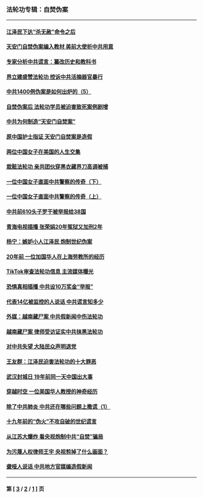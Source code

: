 ### 法轮功专辑：自焚伪案
---
#### [江泽民下达“杀无赦”命令之后](../../pages/nf5562/n13878084.md?09210430) 
#### [天安门自焚伪案编入教材 美前大使析中共用意](../../pages/nf5562/n13791932.md?09210430) 
#### [专家分析中共谎言：纂改历史和教科书](../../pages/nf5562/n13781542.md?09210430) 
#### [界立建盛赞法轮功 控诉中共活摘器官暴行](../../pages/nf5562/n13781971.md?09210430) 
#### [中共1400例伪案是如何出炉的（5）](../../pages/nf5562/n13226831.md?09210430) 
#### [自焚伪案后 法轮功学员被迫害致死案例剧增](../../pages/nf5562/n13190600.md?09210430) 
#### [中共为何制造“天安门自焚案”](../../pages/nf5562/n13183270.md?09210430) 
#### [原中国护士指证 天安门自焚案是造假](../../pages/nf5562/n13172289.md?09210430) 
#### [两位中国女子在美国的人生交集](../../pages/nf5562/n13156138.md?09210430) 
#### [栽赃法轮功 亲共团伙穿黑衣藏界刀高调被捕](../../pages/nf5562/n13073780.md?09210430) 
#### [一位中国女子直面中共警察的传奇（下）](../../pages/nf5562/n12989706.md?09210430) 
#### [一位中国女子直面中共警察的传奇（上）](../../pages/nf5562/n12985072.md?09210430) 
#### [中共前610头子罗干被举报给38国](../../pages/nf5562/n12975419.md?09210430) 
#### [青海电视插播 张荣娟20年冤狱又加刑2年](../../pages/nf5562/n12738166.md?09210430) 
#### [杨宁：嫉妒小人江泽民 炮制世纪伪案](../../pages/nf5562/n12724108.md?09210430) 
#### [20年前 一位加国华人在上海劳教所的经历](../../pages/nf5562/n12707932.md?09210430) 
#### [TikTok审查法轮功信息 主流媒体曝光](../../pages/nf5562/n12362336.md?09210430) 
#### [恐惧真相插播 中共设10万奖金“举报”](../../pages/nf5562/n12306396.md?09210430) 
#### [代表14亿被监控的人说话 中共谎言知多少](../../pages/nf5562/n12297484.md?09210430) 
#### [外媒：越南藏尸案 中共假新闻中伤法轮功](../../pages/nf5562/n12264411.md?09210430) 
#### [越南藏尸案 律师受访证实中共抹黑法轮功](../../pages/nf5562/n12261878.md?09210430) 
#### [对中共失望 大陆民众声明退党](../../pages/nf5562/n12187315.md?09210430) 
#### [王友群：江泽民迫害法轮功的十大罪恶](../../pages/nf5562/n12169074.md?09210430) 
#### [武汉封城日 19年前同一天中国出大事](../../pages/nf5562/n12150901.md?09210430) 
#### [穿越时空  一位美国华人教授的神奇经历](../../pages/nf5562/n12097460.md?09210430) 
#### [除了中共肺炎 中共还在哪些问题上撒谎（1）](../../pages/nf5562/n11955770.md?09210430) 
#### [十九年前的“伪火”不攻自破的世纪谎言](../../pages/nf5562/n11813238.md?09210430) 
#### [从江苏大爆炸 看央视炮制中共“自焚”骗局](../../pages/nf5562/n11140275.md?09210430) 
#### [为污蔑人权律师王宇 央视剪掉了什么画面？](../../pages/nf5562/n11130142.md?09210430) 
#### [聋哑人说话 中共地方官媒编造假新闻](../../pages/nf5562/n11006067.md?09210430) 

---
#### 第 [ [3](./3.md?09210430) / [2](./2.md?09210430) / [1](./1.md?09210430) ] 页
